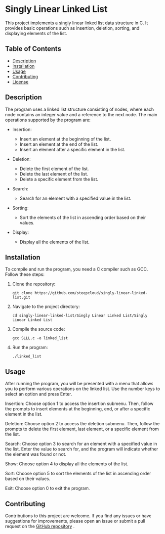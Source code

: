 # Singly Linear Linked List

This project implements a singly linear linked list data structure in C. It provides basic operations such as insertion, deletion, sorting, and displaying elements of the list.

## Table of Contents

- [Description](#description)
- [Installation](#installation)
- [Usage](#usage)
- [Contributing](#contributing)
- [License](#license)

## Description

The program uses a linked list structure consisting of nodes, where each node contains an integer value and a reference to the next node. The main operations supported by the program are:

- Insertion:
  - Insert an element at the beginning of the list.
  - Insert an element at the end of the list.
  - Insert an element after a specific element in the list.

- Deletion:
  - Delete the first element of the list.
  - Delete the last element of the list.
  - Delete a specific element from the list.

- Search:
  - Search for an element with a specified value in the list.

- Sorting:
  - Sort the elements of the list in ascending order based on their values.

- Display:
  - Display all the elements of the list.

## Installation

To compile and run the program, you need a C compiler such as GCC. Follow these steps:

1. Clone the repository:
   ```shell
   git clone https://github.com/steepcloud/singly-linear-linked-list.git
   ```
2. Navigate to the project directory:
   ```shell
   cd singly-linear-linked-list/Singly Linear Linked List/Singly Linear Linked List
   ```
3. Compile the source code:
   ```shell
   gcc SLLL.c -o linked_list
   ```
4. Run the program:
   ```shell
   ./linked_list
   ```
   
## Usage
After running the program, you will be presented with a menu that allows you to perform various operations on the linked list. Use the number keys to select an option and press Enter.

Insertion: Choose option 1 to access the insertion submenu. Then, follow the prompts to insert elements at the beginning, end, or after a specific element in the list.

Deletion: Choose option 2 to access the deletion submenu. Then, follow the prompts to delete the first element, last element, or a specific element from the list.

Search: Choose option 3 to search for an element with a specified value in the list. Enter the value to search for, and the program will indicate whether the element was found or not.

Show: Choose option 4 to display all the elements of the list.

Sort: Choose option 5 to sort the elements of the list in ascending order based on their values.

Exit: Choose option 0 to exit the program.

## Contributing
Contributions to this project are welcome. If you find any issues or have suggestions for improvements, please open an issue or submit a pull request on the [GitHub repository](https://github.com/steepcloud/singly-linear-linked-list)
.
